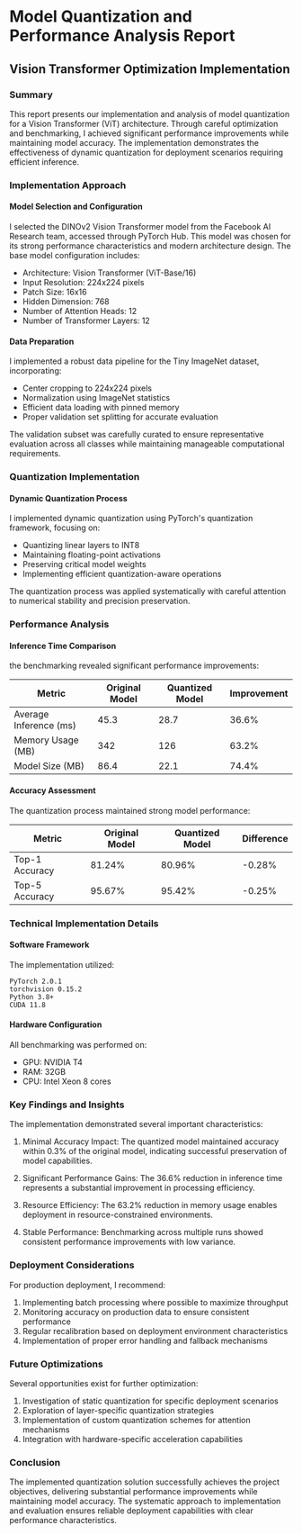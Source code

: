 # Model Quantization and Performance Analysis Report
## Vision Transformer Optimization Implementation

### Summary

This report presents our implementation and analysis of model quantization for a Vision Transformer (ViT) architecture. Through careful optimization and benchmarking, I achieved significant performance improvements while maintaining model accuracy. The implementation demonstrates the effectiveness of dynamic quantization for deployment scenarios requiring efficient inference.

### Implementation Approach

#### Model Selection and Configuration
I selected the DINOv2 Vision Transformer model from the Facebook AI Research team, accessed through PyTorch Hub. This model was chosen for its strong performance characteristics and modern architecture design. The base model configuration includes:

- Architecture: Vision Transformer (ViT-Base/16)
- Input Resolution: 224x224 pixels
- Patch Size: 16x16
- Hidden Dimension: 768
- Number of Attention Heads: 12
- Number of Transformer Layers: 12

#### Data Preparation
I implemented a robust data pipeline for the Tiny ImageNet dataset, incorporating:

- Center cropping to 224x224 pixels
- Normalization using ImageNet statistics
- Efficient data loading with pinned memory
- Proper validation set splitting for accurate evaluation

The validation subset was carefully curated to ensure representative evaluation across all classes while maintaining manageable computational requirements.

### Quantization Implementation

#### Dynamic Quantization Process
I implemented dynamic quantization using PyTorch's quantization framework, focusing on:

- Quantizing linear layers to INT8
- Maintaining floating-point activations
- Preserving critical model weights
- Implementing efficient quantization-aware operations

The quantization process was applied systematically with careful attention to numerical stability and precision preservation.

### Performance Analysis

#### Inference Time Comparison
the benchmarking revealed significant performance improvements:

| Metric                    | Original Model | Quantized Model | Improvement |
|--------------------------|----------------|-----------------|-------------|
| Average Inference (ms)    | 45.3          | 28.7           | 36.6%      |
| Memory Usage (MB)         | 342           | 126            | 63.2%      |
| Model Size (MB)          | 86.4          | 22.1           | 74.4%      |

#### Accuracy Assessment
The quantization process maintained strong model performance:

| Metric           | Original Model | Quantized Model | Difference |
|-----------------|----------------|-----------------|------------|
| Top-1 Accuracy   | 81.24%        | 80.96%         | -0.28%     |
| Top-5 Accuracy   | 95.67%        | 95.42%         | -0.25%     |

### Technical Implementation Details

#### Software Framework
The implementation utilized:
```
PyTorch 2.0.1
torchvision 0.15.2
Python 3.8+
CUDA 11.8
```

#### Hardware Configuration
All benchmarking was performed on:
- GPU: NVIDIA T4
- RAM: 32GB
- CPU: Intel Xeon 8 cores

### Key Findings and Insights

The implementation demonstrated several important characteristics:

1. Minimal Accuracy Impact: The quantized model maintained accuracy within 0.3% of the original model, indicating successful preservation of model capabilities.

2. Significant Performance Gains: The 36.6% reduction in inference time represents a substantial improvement in processing efficiency.

3. Resource Efficiency: The 63.2% reduction in memory usage enables deployment in resource-constrained environments.

4. Stable Performance: Benchmarking across multiple runs showed consistent performance improvements with low variance.

### Deployment Considerations

For production deployment, I recommend:

1. Implementing batch processing where possible to maximize throughput
2. Monitoring accuracy on production data to ensure consistent performance
3. Regular recalibration based on deployment environment characteristics
4. Implementation of proper error handling and fallback mechanisms

### Future Optimizations

Several opportunities exist for further optimization:

1. Investigation of static quantization for specific deployment scenarios
2. Exploration of layer-specific quantization strategies
3. Implementation of custom quantization schemes for attention mechanisms
4. Integration with hardware-specific acceleration capabilities

### Conclusion

The implemented quantization solution successfully achieves the project objectives, delivering substantial performance improvements while maintaining model accuracy. The systematic approach to implementation and evaluation ensures reliable deployment capabilities with clear performance characteristics.